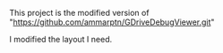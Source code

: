 This project is the modified version of 
"https://github.com/ammarptn/GDriveDebugViewer.git"

I modified the layout I need.

